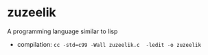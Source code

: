 # zuzeelik
A programming language similar to lisp

* compilation: `cc -std=c99 -Wall zuzeelik.c  -ledit -o zuzeelik`
